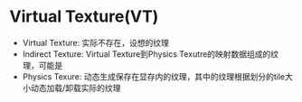 # Virtual Texture(VT)

* Virtual Texture: 实际不存在，设想的纹理
* Indirect Texture: Virtual Texture到Physics Texutre的映射数据组成的纹理，可能是
* Physics Texure: 动态生成保存在显存内的纹理，其中的纹理根据划分的tile大小动态加载/卸载实际的纹理
